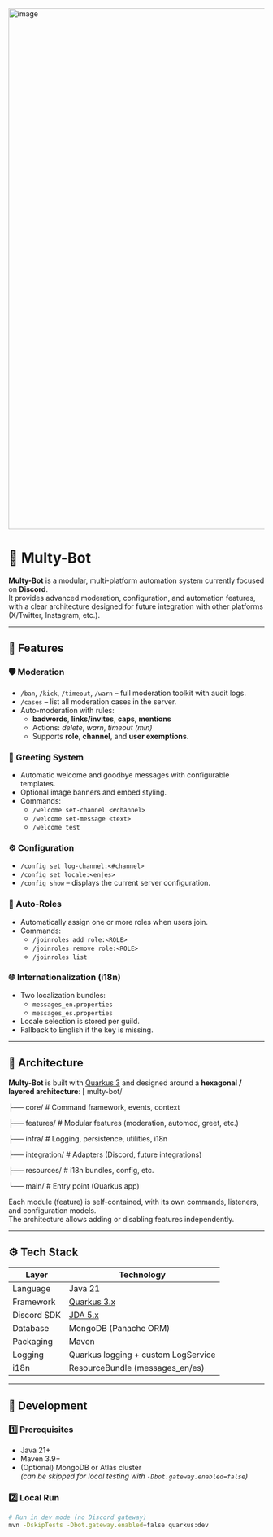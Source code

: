 <img width="1024" height="1024" alt="image" src="https://github.com/user-attachments/assets/97e075b9-f8f3-41ac-902f-6973599cb214" />

# 🤖 Multy-Bot

**Multy-Bot** is a modular, multi-platform automation system currently focused on **Discord**.  
It provides advanced moderation, configuration, and automation features, with a clear architecture designed for future integration with other platforms (X/Twitter, Instagram, etc.).

---

## 🚀 Features

### 🛡️ Moderation
- `/ban`, `/kick`, `/timeout`, `/warn` – full moderation toolkit with audit logs.  
- `/cases` – list all moderation cases in the server.  
- Auto-moderation with rules:
  - **badwords**, **links/invites**, **caps**, **mentions**
  - Actions: *delete*, *warn*, *timeout (min)*  
  - Supports **role**, **channel**, and **user exemptions**.

### 👋 Greeting System
- Automatic welcome and goodbye messages with configurable templates.
- Optional image banners and embed styling.
- Commands:
  - `/welcome set-channel <#channel>`
  - `/welcome set-message <text>`
  - `/welcome test`

### ⚙️ Configuration
- `/config set log-channel:<#channel>`
- `/config set locale:<en|es>`
- `/config show` – displays the current server configuration.

### 🧩 Auto-Roles
- Automatically assign one or more roles when users join.
- Commands:
  - `/joinroles add role:<ROLE>`
  - `/joinroles remove role:<ROLE>`
  - `/joinroles list`

### 🌐 Internationalization (i18n)
- Two localization bundles:  
  - `messages_en.properties`  
  - `messages_es.properties`
- Locale selection is stored per guild.
- Fallback to English if the key is missing.

---

## 🧱 Architecture

**Multy-Bot** is built with [Quarkus 3](https://quarkus.io/) and designed around a **hexagonal / layered architecture**:
[
multy-bot/

├── core/ # Command framework, events, context

├── features/ # Modular features (moderation, automod, greet, etc.)

├── infra/ # Logging, persistence, utilities, i18n

├── integration/ # Adapters (Discord, future integrations)

├── resources/ # i18n bundles, config, etc.

└── main/ # Entry point (Quarkus app)


Each module (feature) is self-contained, with its own commands, listeners, and configuration models.  
The architecture allows adding or disabling features independently.

---

## ⚙️ Tech Stack

| Layer | Technology |
|-------|-------------|
| Language | Java 21 |
| Framework | [Quarkus 3.x](https://quarkus.io/) |
| Discord SDK | [JDA 5.x](https://github.com/discord-jda/JDA) |
| Database | MongoDB (Panache ORM) |
| Packaging | Maven |
| Logging | Quarkus logging + custom LogService |
| i18n | ResourceBundle (messages_en/es) |

---

## 🧰 Development

### 1️⃣ Prerequisites
- Java 21+
- Maven 3.9+
- (Optional) MongoDB or Atlas cluster  
  *(can be skipped for local testing with `-Dbot.gateway.enabled=false`)*

### 2️⃣ Local Run
```bash
# Run in dev mode (no Discord gateway)
mvn -DskipTests -Dbot.gateway.enabled=false quarkus:dev



